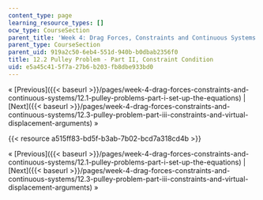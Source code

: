 ```yaml
---
content_type: page
learning_resource_types: []
ocw_type: CourseSection
parent_title: 'Week 4: Drag Forces, Constraints and Continuous Systems'
parent_type: CourseSection
parent_uid: 919a2c50-6eb4-551d-940b-b0dbab2356f0
title: 12.2 Pulley Problem - Part II, Constraint Condition
uid: e5a45c41-5f7a-27b6-b203-fb8dbe933bd0
---
```


« [Previous]({{< baseurl >}}/pages/week-4-drag-forces-constraints-and-continuous-systems/12.1-pulley-problems-part-i-set-up-the-equations) | [Next]({{< baseurl >}}/pages/week-4-drag-forces-constraints-and-continuous-systems/12.3-pulley-problem-part-iii-constraints-and-virtual-displacement-arguments) »

{{< resource a515ff83-bd5f-b3ab-7b02-bcd7a318cd4b >}}

« [Previous]({{< baseurl >}}/pages/week-4-drag-forces-constraints-and-continuous-systems/12.1-pulley-problems-part-i-set-up-the-equations) | [Next]({{< baseurl >}}/pages/week-4-drag-forces-constraints-and-continuous-systems/12.3-pulley-problem-part-iii-constraints-and-virtual-displacement-arguments) »